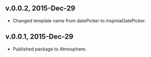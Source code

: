 ## v.0.0.2, 2015-Dec-29
* Changed template name from datePicker to inspiniaDatePicker.

## v.0.0.1, 2015-Dec-29
* Published package to Atmosphere.
